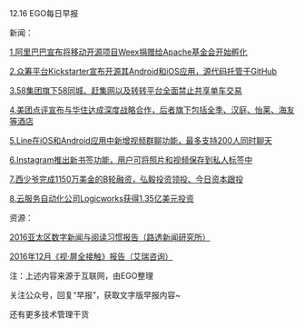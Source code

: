 12.16 EGO每日早报

新闻：

[1.阿里巴巴宣布将移动开源项目Weex捐赠给Apache基金会开始孵化](https://www.oschina.net/news/80036/alibaba-donate-weex-to-apache-foundation)

[2.众筹平台Kickstarter宣布开源其Android和iOS应用，源代码托管于GitHub](http://www.solidot.org/story?sid=50747)

[3.58集团旗下58同城、赶集网以及转转平台全面禁止共享单车交易](http://tech.qq.com/a/20161215/032479.htm)

[4.美团点评宣布与华住达成深度战略合作，后者旗下包括全季、汉庭、怡莱、海友等酒店](http://tech.qq.com/a/20161214/036239.htm)

[5.Line在iOS和Android应用中新增视频群聊功能，最多支持200人同时聊天](http://tech.qq.com/a/20161215/004383.htm)

[6.Instagram推出新书签功能，用户可将照片和视频保存到私人标签中](http://tech.qq.com/a/20161215/009413.htm)

[7.西少爷完成1150万美金的B轮融资，弘毅投资领投、今日资本跟投](http://www.iyiou.com/p/36089)

[8.云服务自动化公司Logicworks获得1.35亿美元投资](http://36kr.com/p/5059357.html)

资源：

[2016亚太区数字新闻与阅读习惯报告（路透新闻研究所）](https://reutersinstitute.politics.ox.ac.uk/sites/default/files/Digital-News-Report-2016.pdf)

[2016年12月《视·屏全接触》报告（艾瑞咨询）](http://report.iresearch.cn/report/201612/2688.shtml)

注：上述内容来源于互联网，由EGO整理

关注公众号，回复“早报”，获取文字版早报内容~

还有更多技术管理干货
